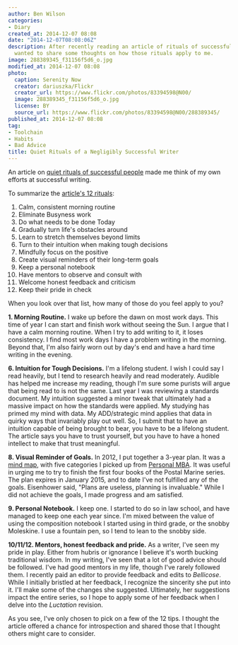 ```yaml
---
author: Ben Wilson
categories:
- Diary
created_at: 2014-12-07 08:08
date: "2014-12-07T08:08:06Z"
description: After recently reading an article of rituals of successful people, I
  wanted to share some thoughts on how those rituals apply to me.
image: 288389345_f31156f5d6_o.jpg
modified_at: 2014-12-07 08:08
photo:
  caption: Serenity Now
  creator: dariuszka/Flickr
  creator_url: https://www.flickr.com/photos/83394598@N00/
  image: 288389345_f31156f5d6_o.jpg
  license: BY
  source_url: https://www.flickr.com/photos/83394598@N00/288389345/
published_at: 2014-12-07 08:08
tag:
- Toolchain
- Habits
- Bad Advice
title: Quiet Rituals of a Negligibly Successful Writer
---
```

<!--Lead Paragraph-->
An article on [quiet rituals of successful people](https://web.archive.org/web/20190911045810/https://www.marcandangel.com/2014/07/06/12-quiet-rituals-of-enormously-successful-humans/) made me think of my own efforts at successful writing.

<!--more-->

To summarize the [article's 12 rituals](https://web.archive.org/web/20190911045810/https://www.marcandangel.com/2014/07/06/12-quiet-rituals-of-enormously-successful-humans/):

1. Calm, consistent morning routine
2. Eliminate Busyness work
3. Do what needs to be done Today
4. Gradually turn life's obstacles around
5. Learn to stretch themselves beyond limits
6. Turn to their intuition when making tough decisions
7. Mindfully focus on the positive
8. Create visual reminders of their long-term goals
9. Keep a personal notebook
10. Have mentors to observe and consult with
11. Welcome honest feedback and criticism
12. Keep their pride in check

When you look over that list, how many of those do you feel apply to you?

**1. Morning Routine.** I wake up before the dawn on most work days. This time of year I can start and finish work without seeing the Sun. I argue that I have a calm morning routine. When I try to add writing to it, it loses consistency. I find most work days I have a problem writing in the morning. Beyond that, I'm also fairly worn out by day's end and have a hard time writing in the evening.

**6. Intuition for Tough Decisions.** I'm a lifelong student. I wish I could say I read heavily, but I tend to research heavily and read moderately. Audible has helped me increase my reading, though I'm sure some purists will argue that being read to is not the same. Last year I was reviewing a standards document. My intuition suggested a minor tweak that ultimately had a massive impact on how the standards were applied. My studying has primed my mind with data. My ADD/strategic mind applies that data in quirky ways that invariably play out well. So, I submit that to have an intuition capable of being brought to bear, you have to be a lifelong student. The article says you have to trust yourself, but you have to have a honed intellect to make that trust meaningful.

**8. Visual Reminder of Goals.** In 2012, I put together a 3-year plan. It was a [mind map](http://en.wikipedia.org/wiki/Mind_map), with five categories I picked up from [Personal MBA](http://personalmba.com/). It was useful in urging me to try to finish the first four books of the Postal Marine series. The plan expires in January 2015, and to date I've not fulfilled any of the goals. Eisenhower said, "Plans are useless, planning is invaluable." While I did not achieve the goals, I made progress and am satisfied.

**9. Personal Notebook.** I keep one. I started to do so in law school, and have managed to keep one each year since. I'm mixed between the value of using the composition notebook I started using in third grade, or the snobby Moleskine. I use a fountain pen, so I tend to lean to the snobby side.

**10/11/12. Mentors, honest feedback and pride.** As a writer, I've seen my pride in play. Either from hubris or ignorance I believe it's worth bucking traditional wisdom. In my writing, I've seen that a lot of good advice should be followed. I've had good mentors in my life, though I've rarely followed them. I recently paid an editor to provide feedback and edits to *Bellicose*. While I initially bristled at her feedback, I recognize the sincerity she put into it. I'll make some of the changes she suggested. Ultimately, her suggestions impact the entire series, so I hope to apply some of her feedback when I delve into the *Luctation* revision.

As you see, I've only chosen to pick on a few of the 12 tips. I thought the article offered a chance for introspection and shared those that I thought others might care to consider.
